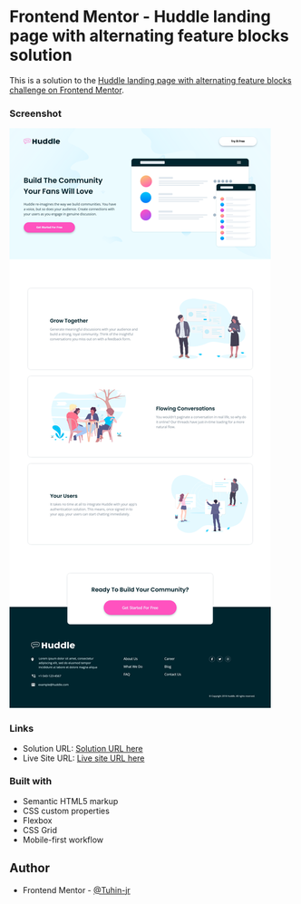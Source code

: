 # Frontend Mentor - Huddle landing page with alternating feature blocks solution

This is a solution to the [Huddle landing page with alternating feature blocks challenge on Frontend Mentor](https://www.frontendmentor.io/challenges/huddle-landing-page-with-alternating-feature-blocks-5ca5f5981e82137ec91a5100).

### Screenshot

![](./Screenshot.png)

### Links

- Solution URL: [Solution URL here](https://www.frontendmentor.io/solutions/huddle-landing-page-with-alternating-feature-blocks-7zIeFvKVfR)
- Live Site URL: [Live site URL here](https://donjr2.github.io/Frontend-Mentor---Huddle-landing-page-with-alternating-feature-blocks-solution/)

### Built with

- Semantic HTML5 markup
- CSS custom properties
- Flexbox
- CSS Grid
- Mobile-first workflow

## Author

- Frontend Mentor - [@Tuhin-jr](https://www.frontendmentor.io/profile/Tuhin-jr)

